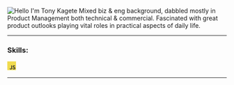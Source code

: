 ![Hello I'm Tony Kagete](hello.gif)
Mixed biz & eng background, dabbled mostly in Product Management both technical & commercial.
Fascinated with great product outlooks playing vital roles in practical aspects of daily life. 

****

<h3 align="left">Skills:</h3>

<code><img height="20" src="https://raw.githubusercontent.com/github/explore/80688e429a7d4ef2fca1e82350fe8e3517d3494d/topics/javascript/javascript.png"></code>
  
****
